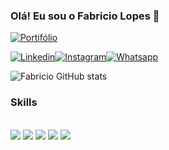 ### Olá! Eu sou o Fabricio Lopes 👋

[![Portifólio](https://img.shields.io/website?label=Site-do-meu-portifolio&styles=for-the-badge&url=https://lopesfabricio.github.io/portifolio/)](https://lopesfabricio.github.io/portifolio/)

[![Linkedin](https://img.shields.io/badge/LinkedIn-0077B5?style=for-the-badge&logo=linkedin&logoColor=white)](https://www.linkedin.com/in/fabricio-lopes-365b43235/)[![Instagram](https://img.shields.io/badge/Instagram-E4405F?style=for-the-badge&logo=instagram&logoColor=white)](https://www.instagram.com/loopes__f/)[![Whatsapp](https://img.shields.io/badge/WhatsApp-25D366?style=for-the-badge&logo=whatsapp&logoColor=white)](https://wa.me/5599984560555)

![Fabricio GitHub stats](https://github-readme-stats.vercel.app/api?username=LopesFabricio&show_icons=true&theme=tokyonight)

### Skills

<div style="display: inline_block"></br>
 <img src="https://img.shields.io/badge/HTML5-E34F26?style=for-the-badge&logo=html5&logoColor=white">
 <img src="https://img.shields.io/badge/CSS3-1572B6?style=for-the-badge&logo=css3&logoColor=white">
 <img src="https://img.shields.io/badge/JavaScript-323330?style=for-the-badge&logo=javascript&logoColor=F7DF1E">
 <img src="https://img.shields.io/badge/TypeScript-007ACC?style=for-the-badge&logo=typescript&logoColor=white">
 <img src="https://img.shields.io/badge/React-20232A?style=for-the-badge&logo=react&logoColor=61DAFB">
</div>
